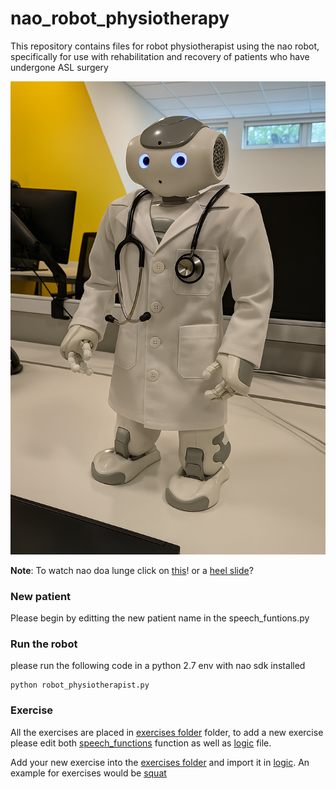 # nao_robot_physiotherapy
This repository contains files for robot physiotherapist using the nao robot, specifically for use with rehabilitation and recovery of patients who have undergone ASL surgery

![nao standing](media/nao_standing.png)

**Note**: To watch nao doa  lunge click on [this](media/nao_lunge.mp4)! or a [heel slide](media/nao_heel_slide.mp4)? 

### New patient
Please begin by editting the new patient name in the speech_funtions.py

### Run the robot
please run the following code in a python 2.7 env with nao sdk installed
``` shell
python robot_physiotherapist.py  
``` 

### Exercise
All the exercises are placed in [exercises folder](exercises) folder, to add a new exercise please edit both [speech_functions](speech_functions.py) function as well as [logic](logic.py) file.

Add your new exercise into the [exercises folder](exercises) and import it in [logic](logic.py). An example for exercises would be [squat](exercises/squat.py)
